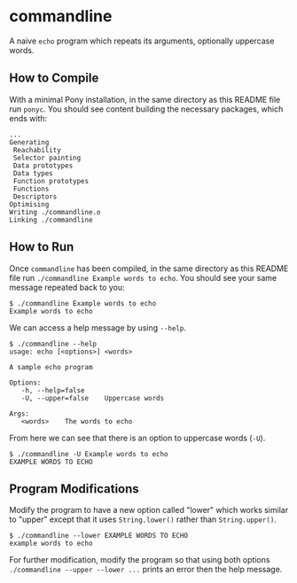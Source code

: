# commandline

A naive `echo` program which repeats its arguments, optionally uppercase words.

## How to Compile

With a minimal Pony installation, in the same directory as this README file run `ponyc`. You should see content building the necessary packages, which ends with:

```console
...
Generating
 Reachability
 Selector painting
 Data prototypes
 Data types
 Function prototypes
 Functions
 Descriptors
Optimising
Writing ./commandline.o
Linking ./commandline
```

## How to Run

Once `commandline` has been compiled, in the same directory as this README file run `./commandline Example words to echo`. You should see your same message repeated back to you:

```console
$ ./commandline Example words to echo
Example words to echo
```

We can access a help message by using `--help`.

```console
$ ./commandline --help
usage: echo [<options>] <words>

A sample echo program

Options:
   -h, --help=false
   -U, --upper=false    Uppercase words

Args:
   <words>    The words to echo
```

From here we can see that there is an option to uppercase words (`-U`).

```console
$ ./commandline -U Example words to echo
EXAMPLE WORDS TO ECHO
```

## Program Modifications

Modify the program to have a new option called "lower" which works similar to "upper" except that it uses `String.lower()` rather than `String.upper()`.

```console
$ ./commandline --lower EXAMPLE WORDS TO ECHO
example words to echo
```

For further modification, modify the program so that using both options `./commandline --upper --lower ...` prints an error then the help message.
